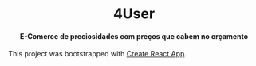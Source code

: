 <h1 align="center"> 4User</h1>

<h4 align="center"> E-Comerce de preciosidades com preços que cabem no orçamento</h4>

This project was bootstrapped with [Create React App](https://github.com/facebook/create-react-app).

